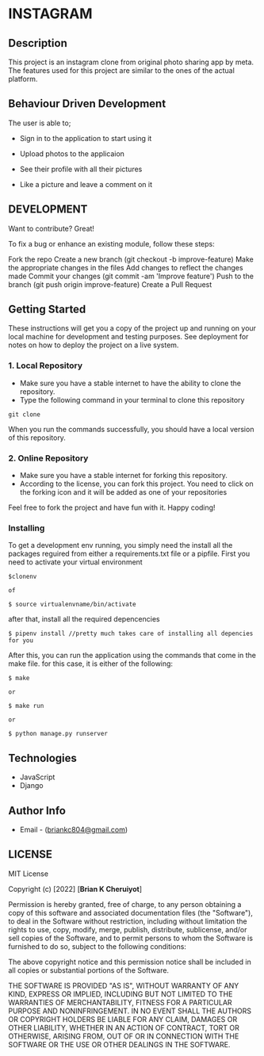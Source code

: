 # INSTAGRAM


## Description

This project is an instagram clone from original  photo sharing app by meta. The features used for this project are similar to the ones of the actual platform. 

## Behaviour Driven Development

The user is able to;

- Sign in to the application to start using it

- Upload photos to the applicaion

- See their profile with all their pictures

- Like a picture and leave a comment on it

## DEVELOPMENT

Want to contribute? Great!

To fix a bug or enhance an existing module, follow these steps:

Fork the repo
Create a new branch (git checkout -b improve-feature)
Make the appropriate changes in the files
Add changes to reflect the changes made
Commit your changes (git commit -am 'Improve feature')
Push to the branch (git push origin improve-feature)
Create a Pull Request

## Getting Started

These instructions will get you a copy of the project up and running on your local machine for development and testing purposes. See deployment for notes on how to deploy the project on a live system.

### 1. Local Repository

- Make sure you have a stable internet to have the ability to clone the repository.
- Type the following command in your terminal to clone this repository

```
git clone 

```



When you run the commands successfully, you should have a local version of this repository.

### 2. Online Repository

- Make sure you have a stable internet for forking this repository.
- According to the license, you can fork this project. You need to click on the forking icon and it will be added as one of your repositories

Feel free to fork the project and have fun with it. Happy coding!

### Installing

To get a development env running, you simply need the install all the packages reguired from either a requirements.txt file or a pipfile. First you need to activate your virtual environment

```
$clonenv

of

$ source virtualenvname/bin/activate
```

after that, install all the required depencencies

```
$ pipenv install //pretty much takes care of installing all depencies for you
```

After this, you can run the application using the commands that come in the make file. for this case, it is either of the following:

```
$ make

or

$ make run

or

$ python manage.py runserver

```


## Technologies


- JavaScript
- Django

## Author Info

- Email - (briankc804@gmail.com)

## LICENSE
MIT License

Copyright (c) [2022] [**Brian K Cheruiyot**]

Permission is hereby granted, free of charge, to any person obtaining a copy of this software and associated documentation files (the "Software"), to deal in the Software without restriction, including without limitation the rights to use, copy, modify, merge, publish, distribute, sublicense, and/or sell copies of the Software, and to permit persons to whom the Software is furnished to do so, subject to the following conditions:

The above copyright notice and this permission notice shall be included in all copies or substantial portions of the Software.

THE SOFTWARE IS PROVIDED "AS IS", WITHOUT WARRANTY OF ANY KIND, EXPRESS OR IMPLIED, INCLUDING BUT NOT LIMITED TO THE WARRANTIES OF MERCHANTABILITY, FITNESS FOR A PARTICULAR PURPOSE AND NONINFRINGEMENT. IN NO EVENT SHALL THE AUTHORS OR COPYRIGHT HOLDERS BE LIABLE FOR ANY CLAIM, DAMAGES OR OTHER LIABILITY, WHETHER IN AN ACTION OF CONTRACT, TORT OR OTHERWISE, ARISING FROM, OUT OF OR IN CONNECTION WITH THE SOFTWARE OR THE USE OR OTHER DEALINGS IN THE SOFTWARE.
